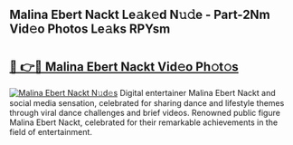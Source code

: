 ## Malina Ebert Nackt Le𝚊k𝚎d N𝚞𝚍e - Part-2Nm Vid𝚎o Photos Le𝚊ks RPYsm

# <h2><a href="http://fb9lpd.evod.top/?m=Malina+Ebert+Nackt">🔗 👉🔴 Malina Ebert Nackt Vid𝚎o Ph𝚘t𝚘s</a></h2>

[![Malina Ebert Nackt N𝚞d𝚎s](https://i.imgur.com/8V9OHl7.gif)](http://fb9lpd.evod.top/?m=Malina+Ebert+Nackt)
Digital entertainer Malina Ebert Nackt and social media sensation, celebrated for sharing dance and lifestyle themes through viral dance challenges and brief videos. Renowned public figure Malina Ebert Nackt, celebrated for their remarkable achievements in the field of entertainment. 

